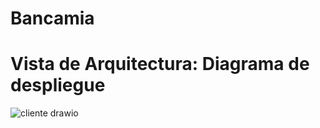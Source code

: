 # Bancamia
# Vista de Arquitectura: Diagrama de despliegue
![cliente drawio](https://github.com/user-attachments/assets/bfe39b35-1709-4f50-a4e6-c991b0ca120c)
